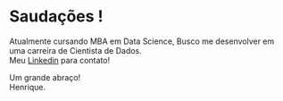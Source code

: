# Saudações !

Atualmente cursando MBA em Data Science, Busco me desenvolver em uma carreira de Cientista de Dados.<br />
Meu [Linkedin](https://www.linkedin.com/in/henrique-sampaio-batista/) para contato!

Um grande abraço! <br />
Henrique.
